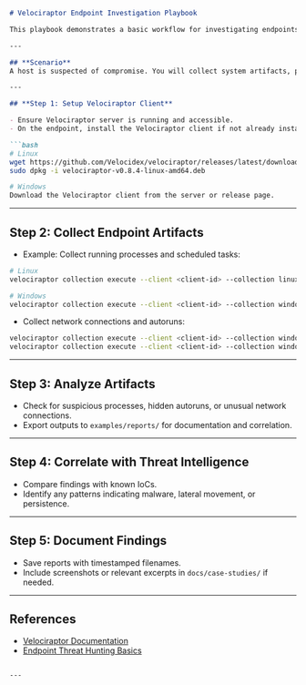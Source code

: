 ````markdown
# Velociraptor Endpoint Investigation Playbook

This playbook demonstrates a basic workflow for investigating endpoints using Velociraptor.

---

## **Scenario**
A host is suspected of compromise. You will collect system artifacts, processes, and network information from the endpoint for analysis.

---

## **Step 1: Setup Velociraptor Client**

- Ensure Velociraptor server is running and accessible.
- On the endpoint, install the Velociraptor client if not already installed:

```bash
# Linux
wget https://github.com/Velocidex/velociraptor/releases/latest/download/velociraptor-v0.8.4-linux-amd64.deb
sudo dpkg -i velociraptor-v0.8.4-linux-amd64.deb

# Windows
Download the Velociraptor client from the server or release page.
````

---

## **Step 2: Collect Endpoint Artifacts**

* Example: Collect running processes and scheduled tasks:

```bash
# Linux
velociraptor collection execute --client <client-id> --collection linux.system.processes

# Windows
velociraptor collection execute --client <client-id> --collection windows.system.processes
```

* Collect network connections and autoruns:

```bash
velociraptor collection execute --client <client-id> --collection windows.system.network
velociraptor collection execute --client <client-id> --collection windows.system.autoruns
```

---

## **Step 3: Analyze Artifacts**

* Check for suspicious processes, hidden autoruns, or unusual network connections.
* Export outputs to `examples/reports/` for documentation and correlation.

---

## **Step 4: Correlate with Threat Intelligence**

* Compare findings with known IoCs.
* Identify any patterns indicating malware, lateral movement, or persistence.

---

## **Step 5: Document Findings**

* Save reports with timestamped filenames.
* Include screenshots or relevant excerpts in `docs/case-studies/` if needed.

---

## **References**

* [Velociraptor Documentation](https://docs.velociraptor.app/)
* [Endpoint Threat Hunting Basics](https://www.sans.org/white-papers/403/)

```

---

